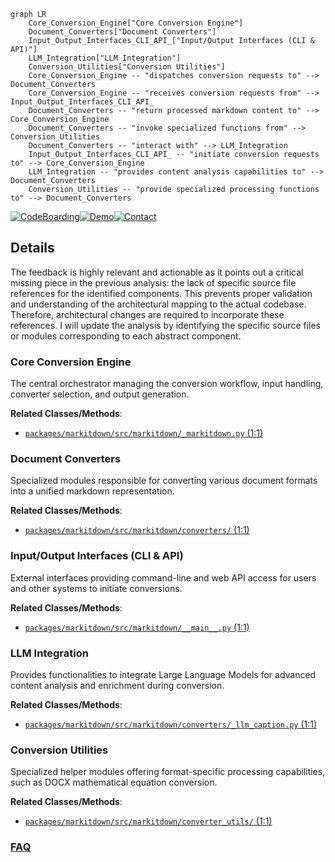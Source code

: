 ```mermaid
graph LR
    Core_Conversion_Engine["Core Conversion Engine"]
    Document_Converters["Document Converters"]
    Input_Output_Interfaces_CLI_API_["Input/Output Interfaces (CLI & API)"]
    LLM_Integration["LLM Integration"]
    Conversion_Utilities["Conversion Utilities"]
    Core_Conversion_Engine -- "dispatches conversion requests to" --> Document_Converters
    Core_Conversion_Engine -- "receives conversion requests from" --> Input_Output_Interfaces_CLI_API_
    Document_Converters -- "return processed markdown content to" --> Core_Conversion_Engine
    Document_Converters -- "invoke specialized functions from" --> Conversion_Utilities
    Document_Converters -- "interact with" --> LLM_Integration
    Input_Output_Interfaces_CLI_API_ -- "initiate conversion requests to" --> Core_Conversion_Engine
    LLM_Integration -- "provides content analysis capabilities to" --> Document_Converters
    Conversion_Utilities -- "provide specialized processing functions to" --> Document_Converters
```

[![CodeBoarding](https://img.shields.io/badge/Generated%20by-CodeBoarding-9cf?style=flat-square)](https://github.com/CodeBoarding/GeneratedOnBoardings)[![Demo](https://img.shields.io/badge/Try%20our-Demo-blue?style=flat-square)](https://www.codeboarding.org/demo)[![Contact](https://img.shields.io/badge/Contact%20us%20-%20contact@codeboarding.org-lightgrey?style=flat-square)](mailto:contact@codeboarding.org)

## Details

The feedback is highly relevant and actionable as it points out a critical missing piece in the previous analysis: the lack of specific source file references for the identified components. This prevents proper validation and understanding of the architectural mapping to the actual codebase. Therefore, architectural changes are required to incorporate these references. I will update the analysis by identifying the specific source files or modules corresponding to each abstract component.

### Core Conversion Engine
The central orchestrator managing the conversion workflow, input handling, converter selection, and output generation.


**Related Classes/Methods**:

- <a href="https://github.com/microsoft/markitdown/blob/main/packages/markitdown/src/markitdown/_markitdown.py#L1-L1" target="_blank" rel="noopener noreferrer">`packages/markitdown/src/markitdown/_markitdown.py` (1:1)</a>


### Document Converters
Specialized modules responsible for converting various document formats into a unified markdown representation.


**Related Classes/Methods**:

- <a href="https://github.com/microsoft/markitdown/blob/main/packages/markitdown/src/markitdown/converters/#L1-L1" target="_blank" rel="noopener noreferrer">`packages/markitdown/src/markitdown/converters/` (1:1)</a>


### Input/Output Interfaces (CLI & API)
External interfaces providing command-line and web API access for users and other systems to initiate conversions.


**Related Classes/Methods**:

- <a href="https://github.com/microsoft/markitdown/blob/main/packages/markitdown/src/markitdown/__main__.py#L1-L1" target="_blank" rel="noopener noreferrer">`packages/markitdown/src/markitdown/__main__.py` (1:1)</a>


### LLM Integration
Provides functionalities to integrate Large Language Models for advanced content analysis and enrichment during conversion.


**Related Classes/Methods**:

- <a href="https://github.com/microsoft/markitdown/blob/main/packages/markitdown/src/markitdown/converters/_llm_caption.py#L1-L1" target="_blank" rel="noopener noreferrer">`packages/markitdown/src/markitdown/converters/_llm_caption.py` (1:1)</a>


### Conversion Utilities
Specialized helper modules offering format-specific processing capabilities, such as DOCX mathematical equation conversion.


**Related Classes/Methods**:

- <a href="https://github.com/microsoft/markitdown/blob/main/packages/markitdown/src/markitdown/converter_utils/#L1-L1" target="_blank" rel="noopener noreferrer">`packages/markitdown/src/markitdown/converter_utils/` (1:1)</a>




### [FAQ](https://github.com/CodeBoarding/GeneratedOnBoardings/tree/main?tab=readme-ov-file#faq)